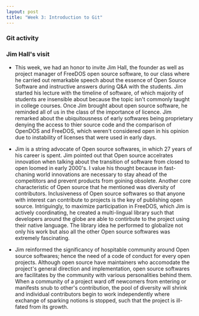 ```yaml
---
layout: post
title: "Week 3: Introduction to Git"
---
```


### Git activity

<!--more-->

### Jim Hall's visit

-   This week, we had an honor to invite Jim Hall, the founder as well as project manager of FreeDOS open source software, to our class where he carried out remarkable speech about the essence of Open Source Software and instructive answers during Q&A with the students. Jim started his lecture with the timeline of software, of which majority of students are insensible about because the topic isn't commonly taught in college courses. Once Jim brought about open source software, he reminded all of us
    in the class of the importance of licence. Jim remarked about the ubiquitousness of early softwares being proprietary denying the access to thier source code and the comparison of OpenDOS and FreeDOS, which weren't considered open in his opinion due to instability of licenses that were used in early days.

-   Jim is a string advocate of Open source softwares, in which 27 years of his career is spent. Jim pointed out that Open source accelrates innovation when talking about the transition of software from closed to open loomed in early 2000's. I value his thought because in fast-chaning world innovations are necessary to stay ahead of the compeititors and prevent products from goining obsolete. Another core characteristic of Open source that he mentioned was diversity of contributors. Inclusiveness of Open source softwares so that anyone with interest can contribute to projects is the key of publishing open source. Intriguingly, to maximize participation in FreeDOS, which Jim is actively coordinating, he created a multi-lingual library such that developers around the globe are able to contirbute to the project using their native language. The library idea he performed to globalize not only his work but also all the other Open source softwares was extremely fascinating.

-   Jim reinformed the significancy of hospitable community around Open source softwares; hence the need of a code of conduct for every open projects. Although open source have maintainers who accomodate the project's general direction and implementation, open source softwares are facilitates by the community with various personalities behind them. When a community of a project ward off newcomers from entering or manifests snub to other's contribution, the pool of diversity will shrink and individual contributors begin to work independently where exchange of sparking notions is stopped, such that the project is ill-fated from its growth.
